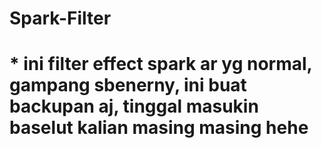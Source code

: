 # Spark-Filter
 # * ini filter effect spark ar yg normal, gampang sbenerny, ini buat backupan aj, tinggal masukin baselut kalian masing masing hehe

